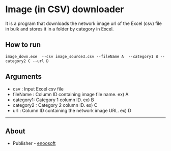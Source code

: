 # Image (in CSV) downloader

It is a program that downloads the network image url of the Excel (csv) file in bulk and stores it in a folder by category in Excel.

## How to run

```shell
image_down.exe  --csv image_source3.csv --fileName A  --category1 B --category2 C --url D
```

## Arguments

- csv : Input Excel csv file
- fileName : Column ID containing image file name. ex) A
- category1: Category 1 column ID. ex) B
- category2 : Category 2 column ID. ex) C
- url : Column ID containing the network image URL. ex) D

---

## About

- Publisher - [enoosoft](https://github.com/enoosoft)
